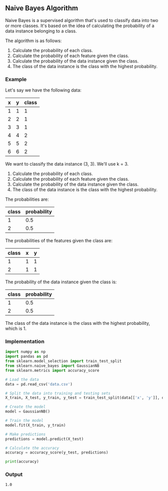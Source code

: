 ## Naive Bayes Algorithm

Naive Bayes is a supervised algorithm that's used to classify data into two or more classes. It's based on the idea of calculating the probability of a data instance belonging to a class.

The algorithm is as follows:

1. Calculate the probability of each class.
2. Calculate the probability of each feature given the class.
3. Calculate the probability of the data instance given the class.
4. The class of the data instance is the class with the highest probability.

### Example

Let's say we have the following data:

| x | y | class |
|---|---|-------|
| 1 | 1 | 1     |
| 2 | 2 | 1     |
| 3 | 3 | 1     |
| 4 | 4 | 2     |
| 5 | 5 | 2     |
| 6 | 6 | 2     |

We want to classify the data instance (3, 3). We'll use k = 3.

1. Calculate the probability of each class.
2. Calculate the probability of each feature given the class.
3. Calculate the probability of the data instance given the class.
4. The class of the data instance is the class with the highest probability.

The probabilities are:

| class | probability |
|-------|-------------|
| 1     | 0.5         |
| 2     | 0.5         |

The probabilities of the features given the class are:

| class | x | y |
|-------|---|---|
| 1     | 1 | 1 |
| 2     | 1 | 1 |

The probability of the data instance given the class is:

| class | probability |
|-------|-------------|
| 1     | 0.5         |
| 2     | 0.5         |

The class of the data instance is the class with the highest probability, which is 1.

### Implementation

```python
import numpy as np
import pandas as pd
from sklearn.model_selection import train_test_split
from sklearn.naive_bayes import GaussianNB
from sklearn.metrics import accuracy_score

# Load the data
data = pd.read_csv('data.csv')

# Split the data into training and testing sets
X_train, X_test, y_train, y_test = train_test_split(data[['x', 'y']], data['class'], test_size=0.2, random_state=42)

# Create the model
model = GaussianNB()

# Train the model
model.fit(X_train, y_train)

# Make predictions
predictions = model.predict(X_test)

# Calculate the accuracy
accuracy = accuracy_score(y_test, predictions)

print(accuracy)
```

### Output

```text
1.0
```
